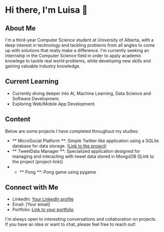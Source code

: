 # Hi there, I'm Luisa 👋

## About Me
I'm a third-year Computer Science student at University of Alberta, with a deep interest in technology and tackling problems from all angles to come up with solutions that really make a difference.
I'm currently seeking an internship in the Computer Science field in order to apply academic knowlege to tackle real world problems, while developing new skills and gaining valuable industry knowledge.

## Current Learning
- Currently diving deeper into AI, Machine Learning, Data Science and Software Development.
- Exploring Web/Mobile App Development.

## Content
Below are some projects I have completed throughout my studies:
- ** MicroSocial Platform  **: Simple Twitter-like application using a SQLite database for data storage. ([Link to the project](project-link))
- ** TweetData Manager **: Specialized application designed for managing and interacting with tweet data stored in MongoDB ([Link to the project (project-link))
- - ** Pong **: Pong game using pygame



## Connect with Me
- LinkedIn: [Your LinkedIn profile](LinkedIn-link)
- Email: [Your email]
- Portfolio: [Link to your portfolio](portfolio-link)

I'm always open to interesting conversations and collaboration on projects. If you have an idea or want to chat, please feel free to reach out!

